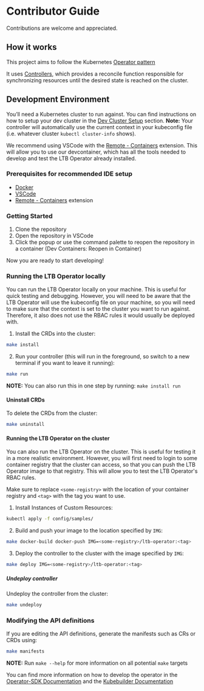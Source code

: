 # Contributor Guide

Contributions are welcome and appreciated.

## How it works

This project aims to follow the Kubernetes [Operator pattern](https://kubernetes.io/docs/concepts/extend-kubernetes/operator/)

It uses [Controllers](https://kubernetes.io/docs/concepts/architecture/controller/),
which provides a reconcile function responsible for synchronizing resources until the desired state is reached on the cluster.

## Development Environment

You’ll need a Kubernetes cluster to run against. You can find instructions on how to setup your dev cluster in the [Dev Cluster Setup](./dev-cluster-setup.md) section.
**Note:** Your controller will automatically use the current context in your kubeconfig file (i.e. whatever cluster `kubectl cluster-info` shows).

We recommend using VSCode with the [Remote - Containers](https://marketplace.visualstudio.com/items?itemName=ms-vscode-remote.remote-containers) extension. This will allow you to use our devcontainer, which has all the tools needed to develop and test the LTB Operator already installed.

### Prerequisites for recommended IDE setup

- [Docker](https://docs.docker.com/get-docker/)
- [VSCode](https://code.visualstudio.com/)
- [Remote - Containers](https://marketplace.visualstudio.com/items?itemName=ms-vscode-remote.remote-containers) extension

### Getting Started

1. Clone the repository
2. Open the repository in VSCode
3. Click the popup or use the command palette to reopen the repository in a container (Dev Containers: Reopen in Container)

Now you are ready to start developing!

### Running the LTB Operator locally

You can run the LTB Operator locally on your machine. This is useful for quick testing and debugging. However, you will need to be aware that the LTB Operator will use the kubeconfig file on your machine, so you will need to make sure that the context is set to the cluster you want to run against. Therefore, it also does not use the RBAC rules it would usually be deployed with.

1. Install the CRDs into the cluster:

```sh
make install
```

2. Run your controller (this will run in the foreground, so switch to a new terminal if you want to leave it running):

```sh
make run
```

**NOTE:** You can also run this in one step by running: `make install run`

#### Uninstall CRDs

To delete the CRDs from the cluster:

```sh
make uninstall
```

#### Running the LTB Operator on the cluster

You can also run the LTB Operator on the cluster. This is useful for testing it in a more realistic environment.
However, you will first need to login to some container registry that the cluster can access, so that you can push the LTB Operator image to that registry.
This will allow you to test the LTB Operator's RBAC rules.

Make sure to replace `<some-registry>` with the location of your container registry and `<tag>` with the tag you want to use.

1. Install Instances of Custom Resources:

```sh
kubectl apply -f config/samples/
```

2. Build and push your image to the location specified by `IMG`:

```sh
make docker-build docker-push IMG=<some-registry>/ltb-operator:<tag>
```

3. Deploy the controller to the cluster with the image specified by `IMG`:

```sh
make deploy IMG=<some-registry>/ltb-operator:<tag>
```

##### Undeploy controller

Undeploy the controller from the cluster:

```sh
make undeploy
```

### Modifying the API definitions

If you are editing the API definitions, generate the manifests such as CRs or CRDs using:

```sh
make manifests
```

**NOTE:** Run `make --help` for more information on all potential `make` targets

You can find more information on how to develop the operator in the [Operator-SDK Documentation](https://sdk.operatorframework.io/docs/building-operators/golang/tutorial/) and the [Kubebuilder Documentation](https://book.kubebuilder.io/introduction.html)
